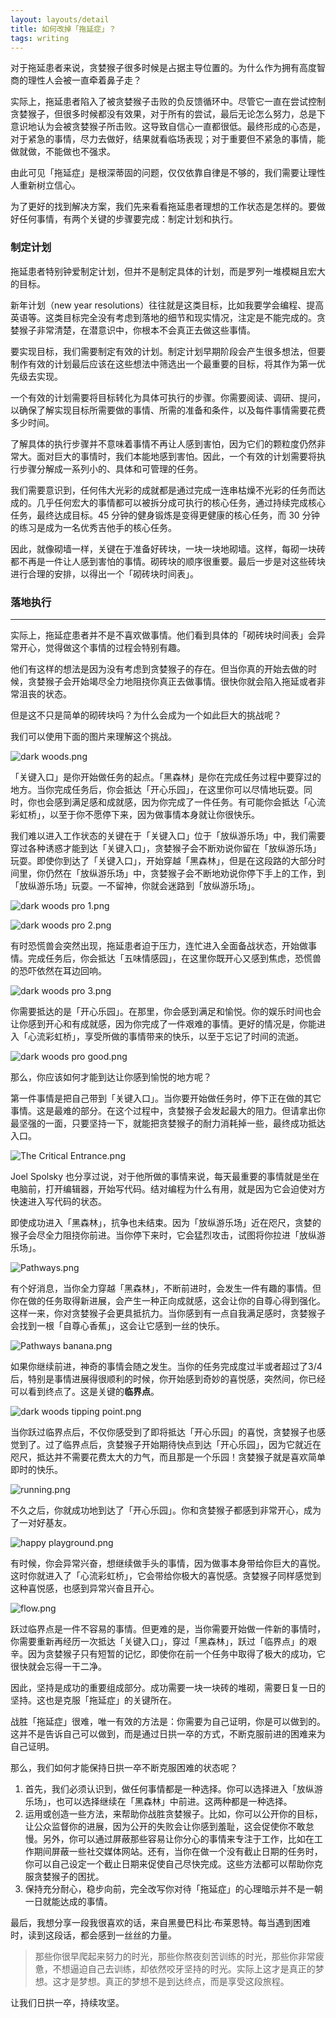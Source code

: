 ```yaml
---
layout: layouts/detail
title: 如何改掉「拖延症」？
tags: writing
---
```

对于拖延患者来说，贪婪猴子很多时候是占据主导位置的。为什么作为拥有高度智商的理性人会被一直牵着鼻子走？

实际上，拖延患者陷入了被贪婪猴子击败的负反馈循环中。尽管它一直在尝试控制贪婪猴子，但很多时候都没有效果，对于所有的尝试，最后无论怎么努力，总是下意识地认为会被贪婪猴子所击败。这导致自信心一直都很低。最终形成的心态是，对于紧急的事情，尽力去做好，结果就看临场表现；对于重要但不紧急的事情，能做就做，不能做也不强求。

由此可见「拖延症」是根深蒂固的问题，仅仅依靠自律是不够的，我们需要让理性人重新树立信心。

为了更好的找到解决方案，我们先来看看拖延患者理想的工作状态是怎样的。要做好任何事情，有两个关键的步骤要完成：制定计划和执行。

### 制定计划

拖延患者特别钟爱制定计划，但并不是制定具体的计划，而是罗列一堆模糊且宏大的目标。

新年计划（new year resolutions）往往就是这类目标，比如我要学会编程、提高英语等。这类目标完全没有考虑到落地的细节和现实情况，注定是不能完成的。贪婪猴子非常清楚，在潜意识中，你根本不会真正去做这些事情。

要实现目标，我们需要制定有效的计划。制定计划早期阶段会产生很多想法，但要制作有效的计划最后应该在这些想法中筛选出一个最重要的目标，将其作为第一优先级去实现。

一个有效的计划需要将目标转化为具体可执行的步骤。你需要阅读、调研、提问，以确保了解实现目标所需要做的事情、所需的准备和条件，以及每件事情需要花费多少时间。

了解具体的执行步骤并不意味着事情不再让人感到害怕，因为它们的颗粒度仍然非常大。面对巨大的事情时，我们本能地感到害怕。因此，一个有效的计划需要将执行步骤分解成一系列小的、具体和可管理的任务。

我们需要意识到，任何伟大光彩的成就都是通过完成一连串枯燥不光彩的任务而达成的。几乎任何宏大的事情都可以被拆分成可执行的核心任务，通过持续完成核心任务，最终达成目标。45 分钟的健身锻炼是变得更健康的核心任务，而 30 分钟的练习是成为一名优秀吉他手的核心任务。

因此，就像砌墙一样，关键在于准备好砖块，一块一块地砌墙。这样，每砌一块砖都不再是一件让人感到害怕的事情。砌砖块的顺序很重要。最后一步是对这些砖块进行合理的安排，以得出一个「砌砖块时间表」。

### 落地执行

---

实际上，拖延症患者并不是不喜欢做事情。他们看到具体的「砌砖块时间表」会异常开心，觉得做这个事情的过程会特别有趣。

他们有这样的想法是因为没有考虑到贪婪猴子的存在。但当你真的开始去做的时候，贪婪猴子会开始竭尽全力地阻挠你真正去做事情。很快你就会陷入拖延或者非常沮丧的状态。

但是这不只是简单的砌砖块吗？为什么会成为一个如此巨大的挑战呢？

我们可以使用下面的图片来理解这个挑战。

![dark woods.png](/static/img/dark-woods.png)

「关键入口」是你开始做任务的起点。「黑森林」是你在完成任务过程中要穿过的地方。当你完成任务后，你会抵达「开心乐园」，在这里你可以尽情地玩耍。同时，你也会感到满足感和成就感，因为你完成了一件任务。有可能你会抵达「心流彩虹桥」，以至于你不愿停下来，因为做事情本身就让你很快乐。

我们难以进入工作状态的关键在于「关键入口」位于「放纵游乐场」中，我们需要穿过各种诱惑才能到达「关键入口」，贪婪猴子会不断劝说你留在「放纵游乐场」玩耍。即使你到达了「关键入口」，开始穿越「黑森林」，但是在这段路的大部分时间里，你仍然在「放纵游乐场」中，贪婪猴子会不断地劝说你停下手上的工作，到「放纵游乐场」玩耍。一不留神，你就会迷路到「放纵游乐场」。

![dark woods pro 1.png](/static/img/dark-woods-pro-1.png)

![dark woods pro 2.png](/static/img/dark-woods-pro-2.png)

有时恐慌兽会突然出现，拖延患者迫于压力，连忙进入全面备战状态，开始做事情。完成任务后，你会抵达「五味情感园」，在这里你既开心又感到焦虑，恐慌兽的恐吓依然在耳边回响。

![dark woods pro 3.png](/static/img/dark-woods-pro-3.png)

你需要抵达的是「开心乐园」。在那里，你会感到满足和愉悦。你的娱乐时间也会让你感到开心和有成就感，因为你完成了一件艰难的事情。更好的情况是，你能进入「心流彩虹桥」，享受所做的事情带来的快乐，以至于忘记了时间的流逝。

![dark woods pro good.png](/static/img/dark-woods-pro-good.png)

那么，你应该如何才能到达让你感到愉悦的地方呢？

第一件事情是把自己带到「关键入口」。当你要开始做任务时，停下正在做的其它事情。这是最难的部分。在这个过程中，贪婪猴子会发起最大的阻力。但请拿出你最坚强的一面，只要坚持一下，就能把贪婪猴子的耐力消耗掉一些，最终成功抵达入口。

![The Critical Entrance.png](/static/img/The-Critical-Entrance.png)

Joel Spolsky 也分享过说，对于他所做的事情来说，每天最重要的事情就是坐在电脑前，打开编辑器，开始写代码。结对编程为什么有用，就是因为它会迫使对方快速进入写代码的状态。

即使成功进入「黑森林」，抗争也未结束。因为「放纵游乐场」近在咫尺，贪婪的猴子会尽全力阻挠你前进。当你停下来时，它会猛烈攻击，试图将你拉进「放纵游乐场」。

![Pathways.png](/static/img/Pathways.png)

有个好消息，当你全力穿越「黑森林」，不断前进时，会发生一件有趣的事情。但你在做的任务取得新进展，会产生一种正向成就感，这会让你的自尊心得到强化。这样一来，你对贪婪猴子会更具抵抗力。当你感到有一点自我满足感时，贪婪猴子会找到一根「自尊心香蕉」，这会让它感到一丝的快乐。

![Pathways banana.png](/static/img/Pathways-banana.png)

如果你继续前进，神奇的事情会随之发生。当你的任务完成度过半或者超过了3/4后，特别是事情进展得很顺利的时候，你开始感到奇妙的喜悦感，突然间，你已经可以看到终点了。这是关键的**临界点**。

![dark woods tipping point.png](/static/img/dark-woods-tipping-point.png)

当你跃过临界点后，不仅你感受到了即将抵达「开心乐园」的喜悦，贪婪猴子也感觉到了。过了临界点后，贪婪猴子开始期待快点到达「开心乐园」，因为它就近在咫尺，抵达并不需要花费太大的力气，而且那是一个乐园！贪婪猴子就是喜欢简单即时的快乐。

![running.png](/static/img/running.png)

不久之后，你就成功地到达了「开心乐园」。你和贪婪猴子都感到非常开心，成为了一对好基友。

![happy playground.png](/static/img/happy-playground.png)

有时候，你会异常兴奋，想继续做手头的事情，因为做事本身带给你巨大的喜悦。这时你就进入了「心流彩虹桥」，它会带给你极大的喜悦感。贪婪猴子同样感觉到这种喜悦感，也感到异常兴奋且开心。

![flow.png](/static/img/flow.png)

跃过临界点是一件不容易的事情。但更难的是，当你需要开始做一件新的事情时，你需要重新再经历一次抵达「关键入口」，穿过「黑森林」，跃过「临界点」的艰辛。因为贪婪猴子只有短暂的记忆，即使你在前一个任务中取得了极大的成功，它很快就会忘得一干二净。

因此，坚持是成功的重要组成部分。成功需要一块一块砖的堆砌，需要日复一日的坚持。这也是克服「拖延症」的关键所在。

战胜「拖延症」很难，唯一有效的方法是：你需要为自己证明，你是可以做到的。这并不是告诉自己可以做到，而是通过日拱一卒的方式，不断克服前进的困难来为自己证明。

那么，我们如何才能保持日拱一卒不断克服困难的状态呢？

1. 首先，我们必须认识到，做任何事情都是一种选择。你可以选择进入「放纵游乐场」，也可以选择继续在「黑森林」中前进。这两种都是一种选择。
2. 运用或创造一些方法，来帮助你战胜贪婪猴子。比如，你可以公开你的目标，让公众监督你的进展，因为公开的失败会让你感到羞耻，这会促使你不敢怠慢。另外，你可以通过屏蔽那些容易让你分心的事情来专注于工作，比如在工作期间屏蔽一些社交媒体网站。还有，当你在做一个没有截止日期的任务时，你可以自己设定一个截止日期来促使自己尽快完成。这些方法都可以帮助你克服贪婪猴子的困扰。
3. 保持充分耐心，稳步向前，完全改写你对待「拖延症」的心理暗示并不是一朝一日就能达成的事情。

最后，我想分享一段我很喜欢的话，来自黑曼巴科比·布莱恩特。每当遇到困难时，读到这段话，都会感到一丝丝的力量。

> 那些你很早爬起来努力的时光，那些你熬夜刻苦训练的时光，那些你非常疲惫，不想逼迫自己去训练，却依然咬牙坚持的时光。实际上这才是真正的梦想。这才是梦想。真正的梦想不是到达终点，而是享受这段旅程。
> 

让我们日拱一卒，持续攻坚。